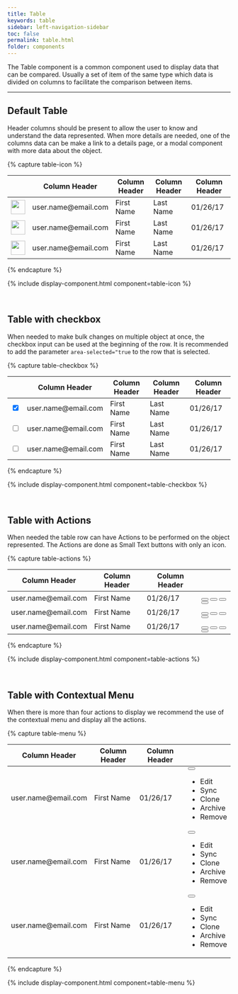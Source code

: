 ```yaml
---
title: Table
keywords: table
sidebar: left-navigation-sidebar
toc: false
permalink: table.html
folder: components
---
```


The Table component is a common component used to display data that can be compared. Usually a set of item of the same type which data is divided on columns to facilitate the comparison between items.

<hr />

## Default Table

Header columns should be present to allow the user to know and understand the data represented. When more details are needed, one of the columns data can be make a link to a details page, or a modal component with more data about the object.

{% capture table-icon %}
<table class="tn-table">
    <thead>
        <tr>
            <th></th>
            <th>Column Header</th>
            <th>Column Header</th>
            <th>Column Header</th>
            <th>Column Header</th>
        </tr>
    </thead>
    <tbody>
        <tr>
            <td><img src="http://api.adorable.io/avatars/50/rodney.artichoke@hybris.com.png"
            class="tn-has-border-radius-50percent"
            width="32" height="32"></td>
            <td><a class="tn-has-font-weight-semi">user.name@email.com</a></td>
            <td>First Name</td>
            <td>Last Name</td>
            <td>01/26/17</td>
        </tr>
        <tr>
            <td><img src="http://api.adorable.io/avatars/50/rodney.artichoke@hybris.com.png"
            class="tn-has-border-radius-50percent" width="32" height="32"></td>
            <td><a class="tn-has-font-weight-semi">user.name@email.com</a></td>
            <td>First Name</td>
            <td>Last Name</td>
            <td>01/26/17</td>
        </tr>
        <tr>
            <td><img src="http://api.adorable.io/avatars/50/rodney.artichoke@hybris.com.png"
            class="tn-has-border-radius-50percent" width="32" height="32"></td>
            <td><a class="tn-has-font-weight-semi">user.name@email.com</a></td>
            <td>First Name</td>
            <td>Last Name</td>
            <td>01/26/17</td>
        </tr>
    </tbody>
</table>
{% endcapture %}

{% include display-component.html component=table-icon %}

<br />

## Table with checkbox

When needed to make bulk changes on multiple object at once, the checkbox input can be used at the beginning of the row. It is recommended to add the parameter `area-selected="true` to the row that is selected.

{% capture table-checkbox %}
<table class="tn-table">
    <thead>
        <tr>
            <th></th>
            <th>Column Header</th>
            <th>Column Header</th>
            <th>Column Header</th>
            <th>Column Header</th>
        </tr>
    </thead>
    <tbody>
        <tr aria-selected="true">
            <td><input type="checkbox" checked></td>
            <td><a class="tn-has-font-weight-semi">user.name@email.com</a></td>
            <td>First Name</td>
            <td>Last Name</td>
            <td>01/26/17</td>
        </tr>
        <tr>
            <td><input type="checkbox"></td>
            <td><a class="tn-has-font-weight-semi">user.name@email.com</a></td>
            <td>First Name</td>
            <td>Last Name</td>
            <td>01/26/17</td>
        </tr>
        <tr>
            <td><input type="checkbox"></td>
            <td><a class="tn-has-font-weight-semi">user.name@email.com</a></td>
            <td>First Name</td>
            <td>Last Name</td>
            <td>01/26/17</td>
        </tr>
    </tbody>
</table>
{% endcapture %}

{% include display-component.html component=table-checkbox %}

<br />

## Table with Actions

When needed the table row can have Actions to be performed on the object represented. The Actions are done as Small Text buttons with only an icon.

{% capture table-actions %}
<table class="tn-table">
    <thead>
        <tr>
            <th>Column Header</th>
            <th>Column Header</th>
            <th>Column Header</th>
            <th></th>
        </tr>
    </thead>
    <tbody>
        <tr>
            <td><a class="tn-has-font-weight-semi">user.name@email.com</a></td>
            <td>First Name</td>
            <td>01/26/17</td>
            <td>
                <button class="tn-button tn-button--text tn-button--icon tn-button--small">
                    <span class="tn-icon tn-icon--edit tn-icon--small" role="presentation"></span>
                </button>
                <button class="tn-button tn-button--text tn-button--icon tn-button--small">
                    <span class="tn-icon tn-icon--sync tn-icon--small" role="presentation"></span>
                </button>
                <button class="tn-button tn-button--text tn-button--icon tn-button--small">
                    <span class="tn-icon tn-icon--clone tn-icon--small" role="presentation"></span>
                </button>
                <button class="tn-button tn-button--text tn-button--icon tn-button--small">
                    <span class="tn-icon tn-icon--remove tn-icon--small" role="presentation"></span>
                </button>
            </td>
        </tr>
        <tr>
            <td><a class="tn-has-font-weight-semi">user.name@email.com</a></td>
            <td>First Name</td>
            <td>01/26/17</td>
            <td>
                <button class="tn-button tn-button--text tn-button--icon tn-button--small">
                    <span class="tn-icon tn-icon--edit tn-icon--small" role="presentation"></span>
                </button>
                <button class="tn-button tn-button--text tn-button--icon tn-button--small">
                    <span class="tn-icon tn-icon--sync tn-icon--small" role="presentation"></span>
                </button>
                <button class="tn-button tn-button--text tn-button--icon tn-button--small">
                    <span class="tn-icon tn-icon--clone tn-icon--small" role="presentation"></span>
                </button>
                <button class="tn-button tn-button--text tn-button--icon tn-button--small">
                    <span class="tn-icon tn-icon--remove tn-icon--small" role="presentation"></span>
                </button>
            </td>
        </tr>
        <tr>
            <td><a class="tn-has-font-weight-semi">user.name@email.com</a></td>
            <td>First Name</td>
            <td>01/26/17</td>
            <td>
                <button class="tn-button tn-button--text tn-button--icon tn-button--small">
                    <span class="tn-icon tn-icon--edit tn-icon--small" role="presentation"></span>
                </button>
                <button class="tn-button tn-button--text tn-button--icon tn-button--small">
                    <span class="tn-icon tn-icon--sync tn-icon--small" role="presentation"></span>
                </button>
                <button class="tn-button tn-button--text tn-button--icon tn-button--small">
                    <span class="tn-icon tn-icon--clone tn-icon--small" role="presentation"></span>
                </button>
                <button class="tn-button tn-button--text tn-button--icon tn-button--small">
                    <span class="tn-icon tn-icon--remove tn-icon--small" role="presentation"></span>
                </button>
            </td>
        </tr>
    </tbody>
</table>
{% endcapture %}

{% include display-component.html component=table-actions %}

<br />

## Table with Contextual Menu

When there is more than four actions to display we recommend the use of the contextual menu and display all the actions.

{% capture table-menu %}
<table class="tn-table">
    <thead>
        <tr>
            <th>Column Header</th>
            <th>Column Header</th>
            <th>Column Header</th>
            <th></th>
        </tr>
    </thead>
    <tbody>
        <tr>
            <td><a class="tn-has-font-weight-semi">user.name@email.com</a></td>
            <td>First Name</td>
            <td>01/26/17</td>
            <td>
                <div class="tn-dropdown">
                    <button class="tn-button tn-button--icon tn-button--text tn-button--small" aria-controls="nH3Yk786" aria-haspopup="true" aria-label="More">
                        <span class="tn-icon tn-icon--more tn-icon--small" role="presentation"></span>
                    </button>
                    <ul class="tn-dropdown__menu tn-contextual-menu" aria-hidden="true" id="nH3Yk786">
                        <li><a class="tn-dropdown__item">Edit</a></li>
                        <li><a class="tn-dropdown__item">Sync</a></li>
                        <li><a class="tn-dropdown__item">Clone</a></li>
                        <li><a class="tn-dropdown__item">Archive</a></li>
                        <li><a class="tn-dropdown__item">Remove</a></li>
                    </ul>
                </div>
            </td>
        </tr>
        <tr>
            <td><a class="tn-has-font-weight-semi">user.name@email.com</a></td>
            <td>First Name</td>
            <td>01/26/17</td>
            <td>
                <div class="tn-dropdown">
                    <button class="tn-button tn-button--icon tn-button--text tn-button--small" aria-controls="nH3Yk787" aria-haspopup="true" aria-label="More">
                        <span class="tn-icon tn-icon--more tn-icon--small" role="presentation"></span>
                    </button>
                    <ul class="tn-dropdown__menu tn-contextual-menu" aria-hidden="true" id="nH3Yk787">
                        <li><a class="tn-dropdown__item">Edit</a></li>
                        <li><a class="tn-dropdown__item">Sync</a></li>
                        <li><a class="tn-dropdown__item">Clone</a></li>
                        <li><a class="tn-dropdown__item">Archive</a></li>
                        <li><a class="tn-dropdown__item">Remove</a></li>
                    </ul>
                </div>
            </td>
        </tr>
        <tr>
            <td><a class="tn-has-font-weight-semi">user.name@email.com</a></td>
            <td>First Name</td>
            <td>01/26/17</td>
            <td>
                <div class="tn-dropdown">
                    <button class="tn-button tn-button--icon tn-button--text tn-button--small" aria-controls="nH3Yk788" aria-haspopup="true" aria-label="More">
                        <span class="tn-icon tn-icon--more tn-icon--small" role="presentation"></span>
                    </button>
                    <ul class="tn-dropdown__menu tn-contextual-menu" aria-hidden="true" id="nH3Yk788">
                        <li><a class="tn-dropdown__item">Edit</a></li>
                        <li><a class="tn-dropdown__item">Sync</a></li>
                        <li><a class="tn-dropdown__item">Clone</a></li>
                        <li><a class="tn-dropdown__item">Archive</a></li>
                        <li><a class="tn-dropdown__item">Remove</a></li>
                    </ul>
                </div>
            </td>
        </tr>
    </tbody>
</table>
{% endcapture %}

{% include display-component.html component=table-menu %}
